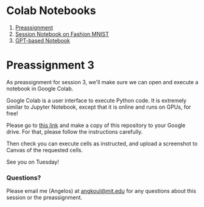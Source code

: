# Colab Notebooks

1. [Preassignment](https://colab.research.google.com/drive/1rCwyWnMYuy8gZWRpSSR81cblFWPyZgXr?usp=sharing)
2. [Session Notebook on Fashion MNIST](https://colab.research.google.com/drive/1Wp1MR3Au8MRtBWeS3U5apMH5ANZ30-zy?usp=sharing)
3. [GPT-based Notebook](https://colab.research.google.com/drive/14FM27AfjOLKXOu4YLLY_FmPOwsL8n2XH?usp=sharing)

# Preassignment 3

As preassignment for session 3, we'll make sure we can open and execute a notebook in Google Colab.

Google Colab is a user interface to execute Python code. It is extremely similar to Jupyter Notebook, except that it is online and runs on GPUs, for free!

Please go to [this link](https://colab.research.google.com/drive/1rCwyWnMYuy8gZWRpSSR81cblFWPyZgXr?usp=sharing) and make a copy of this repository to your Google drive. For that, please follow the instructions carefully.

Then check you can execute cells as instructed, and upload a screenshot to Canvas of the requested cells.

See you on Tuesday!

### Questions?

Please email me (Angelos)  at angkoul@mit.edu for any questions about this session or the preassignment.